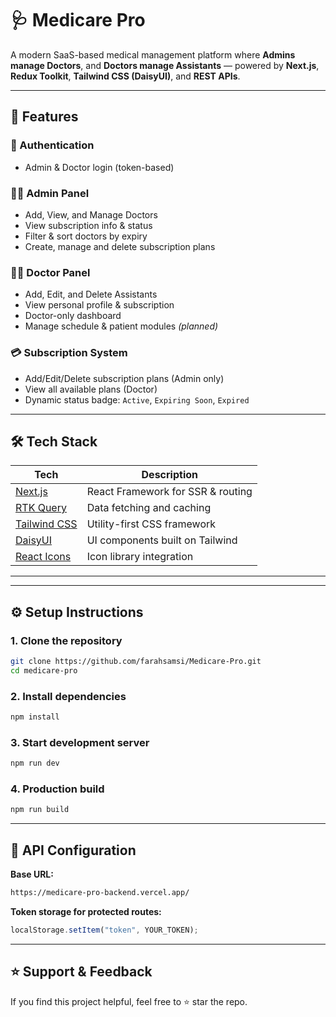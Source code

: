 # 🩺 Medicare Pro

A modern SaaS-based medical management platform where **Admins manage Doctors**, and **Doctors manage Assistants** — powered by **Next.js**, **Redux Toolkit**, **Tailwind CSS (DaisyUI)**, and **REST APIs**.

---

## 🚀 Features

### 🔑 Authentication

- Admin & Doctor login (token-based)

### 👨‍⚕️ Admin Panel

- Add, View, and Manage Doctors
- View subscription info & status
- Filter & sort doctors by expiry
- Create, manage and delete subscription plans

### 👩‍⚕️ Doctor Panel

- Add, Edit, and Delete Assistants
- View personal profile & subscription
- Doctor-only dashboard
- Manage schedule & patient modules _(planned)_

### 💳 Subscription System

- Add/Edit/Delete subscription plans (Admin only)
- View all available plans (Doctor)
- Dynamic status badge: `Active`, `Expiring Soon`, `Expired`

---

## 🛠️ Tech Stack

| Tech                                                         | Description                       |
| ------------------------------------------------------------ | --------------------------------- |
| [Next.js](https://nextjs.org/)                               | React Framework for SSR & routing |
| [RTK Query](https://redux-toolkit.js.org/rtk-query/overview) | Data fetching and caching         |
| [Tailwind CSS](https://tailwindcss.com/)                     | Utility-first CSS framework       |
| [DaisyUI](https://daisyui.com/)                              | UI components built on Tailwind   |
| [React Icons](https://react-icons.github.io/react-icons/)    | Icon library integration          |

---

---

## ⚙️ Setup Instructions

### 1. Clone the repository

```bash
git clone https://github.com/farahsamsi/Medicare-Pro.git
cd medicare-pro
```

### 2. Install dependencies

```bash
npm install
```

### 3. Start development server

```bash
npm run dev
```

### 4. Production build

```bash
npm run build
```

---

## 🔐 API Configuration

**Base URL:**

```txt
https://medicare-pro-backend.vercel.app/
```

**Token storage for protected routes:**

```js
localStorage.setItem("token", YOUR_TOKEN);
```

---

## ⭐️ Support & Feedback

If you find this project helpful, feel free to ⭐️ star the repo.
